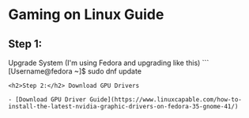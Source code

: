 # Gaming on Linux Guide

<h2>Step 1:</h2> Upgrade System (I'm using Fedora and upgrading like this)
```
[Username@fedora ~]$ sudo dnf update

```
<h2>Step 2:</h2> Download GPU Drivers

- [Download GPU Driver Guide](https://www.linuxcapable.com/how-to-install-the-latest-nvidia-graphic-drivers-on-fedora-35-gnome-41/)
